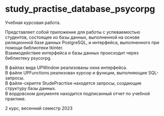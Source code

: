 # study_practise_database_psycorpg

Учебная курсовая работа.

Представляет собой приложение для работы с успеваемостью студентов, состоящее из базы данных, выполненной на основе реляционной базе данных PostgreSQL, и интерфейса, выполненного при помощи библиотеки tkinter. <br> Взаимодействие интерфейса и базы данных происходит через библиотеку psycorpg.

В файлах вида UP<Something>Window реализованы окна интерфейса. <br>
В файле UPFunctions реализован курсор и функции, выполняющие SQL-запросы. <br>
В файле-скрипте StudePracrtise находятся запросы, создающие структуру базы данных. <br>
В вордовском документе находится подписанный отчет по учебной практике. <br>

2 курс, весенний семестр 2023

